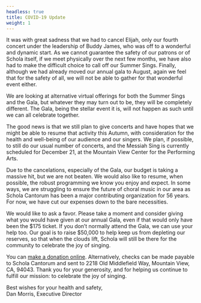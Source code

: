 ```yaml
---
headless: true
title: COVID-19 Update
weight: 1
---
```


It was with great sadness that we had to cancel Elijah, only our fourth concert
under the leadership of Buddy James, who was off to a wonderful and dynamic
start. As we cannot guarantee the safety of our patrons or of Schola itself, if
we meet physically over the next few months, we have also had to make the
difficult choice to call off our Summer Sings. Finally, although we had already
moved our annual gala to August, again we feel that for the safety of all, we
will not be able to gather for that wonderful event either.

We are looking at alternative virtual offerings for both the Summer Sings and
the Gala, but whatever they may turn out to be, they will be completely
different. The Gala, being the stellar event it is, will not happen as such
until we can all celebrate together.

The good news is that we still plan to give concerts and have hopes that we
might be able to resume that activity this Autumn, with consideration for the
health and well-being of our audience and our singers. We plan, if possible, to
still do our usual number of concerts, and the Messiah Sing is currently
scheduled for December 21, at the Mountain View Center for the Performing Arts.

Due to the cancelations, especially of the Gala, our budget is taking a massive
hit, but we are not beaten. We would also like to resume, when possible, the
robust programming we know you enjoy and expect. In some ways, we are struggling
to ensure the future of choral music in our area as Schola Cantorum has been a
major contributing organization for 56 years. For now, we have cut our expenses
down to the bare necessities.

We would like to ask a favor. Please take a moment and consider giving what you
would have given at our annual Gala, even if that would only have been the $175
ticket. If you don’t normally attend the Gala, we can use your help too. Our
goal is to raise $50,000 to help keep us from depleting our reserves, so that
when the clouds lift, Schola will still be there for the community to celebrate
the joy of singing.

You can [make a donation online](/donations).  Alternatively, checks can be made
payable to Schola Cantorum and sent to 2218 Old Middlefield Way, Mountain View,
CA, 94043. Thank you for your generosity, and for helping us continue to fulfill
our mission: to celebrate the joy of singing.

Best wishes for your health and safety,<br>
Dan Morris, Executive Director
